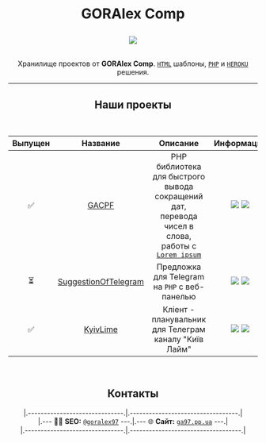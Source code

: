 <div align="center">
  <h1><p>GORAlex Comp</p></h1>

  <img hight="100" src="https://avatars.githubusercontent.com/u/27326698?s=100&v=4">
  <br/><br/>

  <p>Хранилище проектов от <b>GORAlex Comp</b>. <a Href="https://github.com/orgs/GORAlexComp/repositories?language=html&type=public"><code>HTML</code></a> шаблоны, <a href="https://github.com/orgs/GORAlexComp/repositories?language=php&type=public"><code>PHP</code></a> и <a href="https://heroku.com/"><code>HEROKU</code></a> решения.</p>
</div>

---

<div align="center">
  <h2>Наши проекты</h2>
  <br/>
</div>

| Выпущен | Название | Описание | Информация |
|:----------:|:--------:|:--------:|:----------:|
| ✅ |  [GACPF](https://github.com/goralexcomp/gacpf) | PHP библиотека для быстрого вывода сокращений дат, перевода чисел в слова, работы с [`Lorem ipsum`](https://lipsum.com/) | ![](https://img.shields.io/github/release/goralexcomp/gacpf.svg) ![](https://img.shields.io/github/issues/goralexcomp/gacpf.svg) |
| ⏳ | [SuggestionOfTelegram](https://github.com/goralexcomp/sotelegram) | Предложка для Telegram на `PHP` с веб-панелью | ![](https://img.shields.io/github/release/goralexcomp/sotelegram.svg) ![](https://img.shields.io/github/issues/goralexcomp/sotelegram.svg) |
| ✅ | [KyivLime](https://github.com/goralexcomp/KyivLime) | Кліент - планувальник для Телеграм каналу "Київ Лайм" | ![](https://img.shields.io/github/release/goralexcomp/KyivLime.svg) ![](https://img.shields.io/github/issues/goralexcomp/KyivLime.svg) |

<br/>

<div align="center">
	<h2>Контакты</h2>
	|.------------------------------.|.----------------------------------.| <br/>
	|.--- 👨‍💻 <b>SEO:</b> <a href="https://github.com/goralex97" title="Github profile GorAlex97`s"><code>@goralex97</code></a> ---.|.--- 🌐 <b>Сайт:</b> <a href="https://ga97.pp.ua" title="Site ga97.pp.ua"><code>ga97.pp.ua</code></a> ---.| 	<br/>
	|.-------------------------------.|.-----------------------------------.|
</div>
